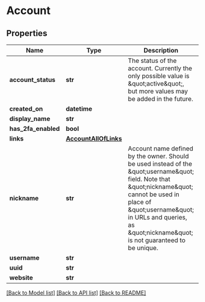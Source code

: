 # Account

## Properties
Name | Type | Description | Notes
------------ | ------------- | ------------- | -------------
**account_status** | **str** | The status of the account. Currently the only possible value is \&quot;active\&quot;, but more values may be added in the future. | [optional] 
**created_on** | **datetime** |  | [optional] 
**display_name** | **str** |  | [optional] 
**has_2fa_enabled** | **bool** |  | [optional] 
**links** | [**AccountAllOfLinks**](AccountAllOfLinks.md) |  | [optional] 
**nickname** | **str** | Account name defined by the owner. Should be used instead of the \&quot;username\&quot; field. Note that \&quot;nickname\&quot; cannot be used in place of \&quot;username\&quot; in URLs and queries, as \&quot;nickname\&quot; is not guaranteed to be unique. | [optional] 
**username** | **str** |  | [optional] 
**uuid** | **str** |  | [optional] 
**website** | **str** |  | [optional] 

[[Back to Model list]](../README.md#documentation-for-models) [[Back to API list]](../README.md#documentation-for-api-endpoints) [[Back to README]](../README.md)


